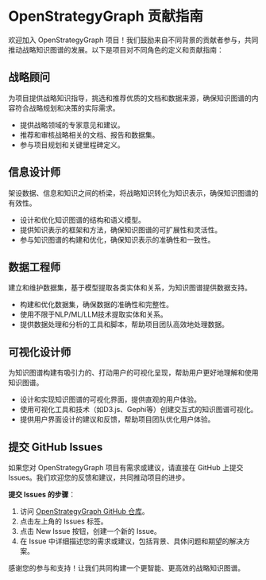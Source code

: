# OpenStrategyGraph 贡献指南

欢迎加入 OpenStrategyGraph 项目！我们鼓励来自不同背景的贡献者参与，共同推动战略知识图谱的发展。以下是项目对不同角色的定义和贡献指南：

## 战略顾问
为项目提供战略知识指导，挑选和推荐优质的文档和数据来源，确保知识图谱的内容符合战略规划和决策的实际需求。

- 提供战略领域的专家意见和建议。
- 推荐和审核战略相关的文档、报告和数据集。
- 参与项目规划和关键里程碑定义。

## 信息设计师
架设数据、信息和知识之间的桥梁，将战略知识转化为知识表示，确保知识图谱的有效性。

- 设计和优化知识图谱的结构和语义模型。
- 提供知识表示的框架和方法，确保知识图谱的可扩展性和灵活性。
- 参与知识图谱的构建和优化，确保知识表示的准确性和一致性。

## 数据工程师
建立和维护数据集，基于模型提取各类实体和关系，为知识图谱提供数据支持。

- 构建和优化数据集，确保数据的准确性和完整性。
- 使用不限于NLP/ML/LLM技术提取实体和关系。
- 提供数据处理和分析的工具和脚本，帮助项目团队高效地处理数据。

## 可视化设计师
为知识图谱构建有吸引力的、打动用户的可视化呈现，帮助用户更好地理解和使用知识图谱。

- 设计和实现知识图谱的可视化界面，提供直观的用户体验。
- 使用可视化工具和技术（如D3.js、Gephi等）创建交互式的知识图谱可视化。
- 提供用户界面设计的建议和反馈，帮助项目团队优化用户体验。

## 提交 GitHub Issues
如果您对 OpenStrategyGraph 项目有需求或建议，请直接在 GitHub 上提交 Issues。我们欢迎您的反馈和建议，共同推动项目的进步。

**提交 Issues 的步骤**：
1. 访问 [OpenStrategyGraph GitHub 仓库](https://github.com/StrategyLogic/OpenStrategyGraph)。
2. 点击左上角的 Issues 标签。
3. 点击 New Issue 按钮，创建一个新的 Issue。
4. 在 Issue 中详细描述您的需求或建议，包括背景、具体问题和期望的解决方案。

感谢您的参与和支持！让我们共同构建一个更智能、更高效的战略知识图谱。